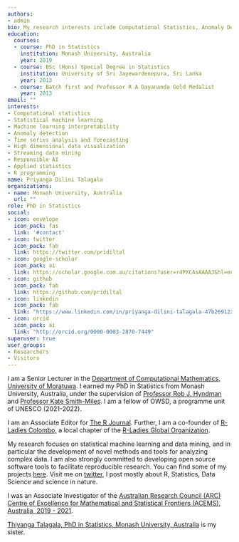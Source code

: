 ```yaml
---
authors:
- admin
bio: My research interests include Computational Statistics, Anomaly Detection, Time Series Analysis and Machine Learning.
education:
  courses:
  - course: PhD in Statistics
    institution: Monash University, Australia
    year: 2019
  - course: BSc (Hons) Special Degree in Statistics
    institution: University of Sri Jayewardenepura, Sri Lanka 
    year: 2013
  - course: Batch first and Professor R A Dayananda Gold Medalist
    year: 2013
email: ""
interests:
- Computational statistics
- Statistical machine learning
- Machine learning interpretability
- Anomaly detection
- Time series analysis and forecasting
- High dimensional data visualization
- Streaming data mining
- Responsible AI
- Applied statistics
- R programming
name: Priyanga Dilini Talagala
organizations:
- name: Monash University, Australia
  url: ""
role: PhD in Statistics
social:
- icon: envelope
  icon_pack: fas
  link: '#contact'
- icon: twitter
  icon_pack: fab
  link: https://twitter.com/pridiltal
- icon: google-scholar
  icon_pack: ai
  link: https://scholar.google.com.au/citations?user=r4PXCAsAAAAJ&hl=en
- icon: github
  icon_pack: fab
  link: https://github.com/pridiltal
- icon: linkedin
  icon_pack: fab
  link: "https://www.linkedin.com/in/priyanga-dilini-talagala-47b269122/"
- icon: orcid
  icon_pack: ai
  link: "http://orcid.org/0000-0003-2870-7449"
superuser: true
user_groups:
- Researchers
- Visitors
---
```


I am a Senior Lecturer in the [Department of Computational Mathematics, University of Moratuwa](https://www.mrt.ac.lk/staff/Talagala.PD.php). I earned my PhD in Statistics from Monash University, Australia, under the supervision of [Professor Rob J. Hyndman](https://robjhyndman.com/) and [Professor Kate Smith-Miles](http://katesmithmiles.wixsite.com/home).  I am a fellow of OWSD, a programme unit of UNESCO (2021-2022). 

I am an Associate Editor for [The R Journal](https://journal.r-project.org/). Further, I am a co-founder of [R-Ladies Colombo,](https://rladiescolombo.netlify.com/) a local chapter of the [R-Ladies Global Organization](https://www.rladies.org). 

My research focuses on statistical machine learning and data mining, and in particular   the development of novel methods and tools for analyzing complex data. I am also strongly committed to developing open source software tools to facilitate reproducible research. You can find some of my projects [here](https://prital.netlify.com/#projects). Visit me on [twitter](https://twitter.com/pridiltal), I post mostly about R, Statistics, Data Science and science in nature. 

I was an Associate Investigator of the [Australian Research Council (ARC) Centre of Excellence for Mathematical and Statistical Frontiers (ACEMS), Australia, 2019 - 2021](https://acems.org.au/our-people/priyanga-dilini-talagala).

[Thiyanga Talagala, PhD in Statistics, Monash University, Australia](https://thiyanga.netlify.com/) is my sister.



